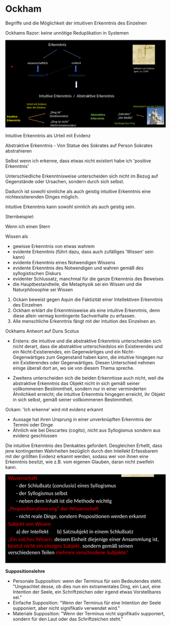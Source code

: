 # Ockham

Begriffe und die Möglichkeit der intuitiven Erkenntnis des Einzelnen

Ockhams Razor: keine unnötige Reduplikation in Systemen


![Ockham](../bilder/ockham1.png)

Intuitive Erkenntnis als Urteil mit Evidenz

Abstraktive Erkenntnis - Von Statue des Sokrates auf Person Sokrates abstrahieren

Selbst wenn ich erkenne, dass etwas nicht existiert habe ich 'positive Erkenntnis'


Unterschiedliche Erkenntnisweise unterscheiden sich nicht im Bezug auf Gegenstände oder Ursachen, sondern durch sich selbst.

Dadurch ist sowohl sinnliche als auch geistig intuitive Erkenntnis eine nichtexistierenden Dinges möglich.

Intuitive Erkenntnis kann sowohl sinnlich als auch geistig sein.

Sternbeispiel:


Wenn ich einen Stern

Wissen als

* gewisse Erkenntnis von etwas wahrem
* evidente Erkenntnis (führt dazu, dass auch zufälliges 'Wissen' sein kann)
* evidente Erkenntnis eines Notwendigen Wissens
* evidente Erkenntnis des Notwendigen und wahren gemäß des syllogistischen Diskurs
* evidenter Schlussatz, manchmal für die ganze Erkenntnis des Beweises
* die Hauptbestandteile, die Metaphysik sei ein Wissen und die Naturphilosophie sei Wissen


1. Ockam beweist gegen Aquin die Faktizität einer Intellektiven Erkenntnis des Einzelnen
2. Ockham erklärt die Erkenntnisweise als eine intuitive Erkenntnis, denn diese allein vermag kontingente Sachverhalte zu erfassen.
3. Alle menschliche Erkenntnis fängt mit der Intuition des Einzelnen an.


Ockhams Antwort auf Duns Scotus
* Erstens: die intuitive und die abstraktive Erkenntnis unterscheiden sich nicht derart, dass die abstraktive unterschiedslos ein Existierendes und ein Nicht-Existierendes, ein Gegenwärtiges und ein Nicht-Gegenwärtiges zum Gegenstand haben kann, die intuitive hingegen nur ein Existierendes oder Gegenwärtiges. Diesen Unterschied nehmen einige überall dort an, wo sie von diesem Thema spreche.

* Zweitens unterscheiden sich die beiden Erkenntisse auch nicht, weil die abstraktive Erkenntnis das Objekt nicht in sich gemäß seiner vollkommenen Bestimmtheit, sondern nur in einer verminderten Ähnlichkeit erreicht; die intuitive Erkenntnis hingegen erreicht, ihr Objekt in sich selbst, gemäß seiner vollkommenen Bestimmtheit.


Ockam: 'Ich erkenne' wird mit evidenz erkannt

  * Aussage hat ihren Ursprung in einer unverknüpften Erkenntnis der Termini oder Dinge
  * Ähnlich wie bei Descartes (cogito), nicht aus Syllogismus sondern aus evidenz geschlossen


Die intuitive Erkenntnis des Denkaktes gefordert. Desgleichen Erhellt, dass jene kontingenten Wahrheiten bezüglich durch den Intellekt Erfassbarem mit der größten Evidenz erkannt werden, sodass wer von ihnen eine Erkenntnis besitzt, wie z.B. vom eigenen Glauben, daran nicht zweifeln kann.


![Ockham](../bilder/ockham2.png)

**Suppositionslehre**

* Personale Supposition: wenn der Terminus für sein Bedeutendes steht. "Ungeachtet desse, ob dies nun ein extramentales Ding, ein Laut, eine Intention der Seele, ein Schriftzeichen oder irgend etwas Vorstellbares sei."
* Einfache Supposition: "Wenn der Terminus für eine Intention der Seele supponiert, aber nicht signifikativ verwendet wird."
* Materiale Supposition: "Wenn der Terminus nicht signifikativ supponiert, sondern für den Laut oder das Schriftzeichen steht."
